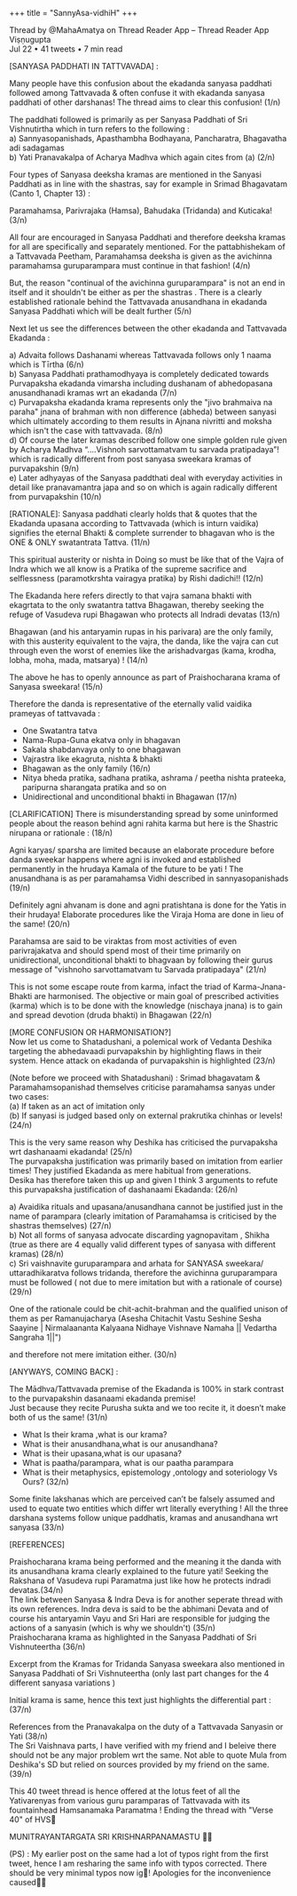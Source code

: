+++
title = "SannyAsa-vidhiH"
+++


Thread by @MahaAmatya on Thread Reader App – Thread Reader App Viṣṇugupta  
Jul 22 • 41 tweets • 7 min read  

[SANYASA PADDHATI IN TATTVAVADA] :  

Many people have this confusion about the ekadanda sanyasa paddhati followed among  Tattvavada & often confuse it with ekadanda sanyasa paddhati of other darshanas! The thread aims to clear this confusion! (1/n)

The paddhati followed is primarily as per Sanyasa Paddhati of Sri Vishnutirtha which in turn refers to the following :  
a) Sannyasopanishads, Apasthambha Bodhayana, Pancharatra, Bhagavatha adi sadagamas  
b) Yati Pranavakalpa of Acharya Madhva which again cites from (a) (2/n)  

Four types of Sanyasa deeksha kramas are mentioned in the Sanyasi Paddhati as in line with the shastras, say  for example in Srimad Bhagavatam (Canto 1, Chapter 13) :

Paramahamsa, Parivrajaka (Hamsa), Bahudaka (Tridanda) and Kuticaka! (3/n)

All four are encouraged in Sanyasa Paddhati and therefore deeksha kramas for all are specifically and separately mentioned. For the pattabhishekam of a Tattvavada Peetham, Paramahamsa deeksha is given as the avichinna paramahamsa guruparampara must continue in that fashion! (4/n)

But, the reason "continual of the avichinna guruparampara" is not an end in itself and it shouldn't be either as per the shastras . There is a clearly established rationale behind the Tattvavada anusandhana in ekadanda Sanyasa Paddhati which will be dealt further (5/n)

Next let us see the differences between the other ekadanda and Tattvavada Ekadanda :

a) Advaita follows Dashanami whereas Tattvavada follows only 1 naama which is Tīrtha (6/n)  
b) Sanyasa Paddhati prathamodhyaya is completely dedicated towards Purvapaksha ekadanda vimarsha including dushanam of abhedopasana anusandhanadi kramas wrt an ekadanda (7/n)    
c)  Purvapaksha ekadanda krama represents only the "jivo brahmaiva na paraha"  jnana of brahman with non difference (abheda) between sanyasi which ultimately according to them results in Ajnana nivritti and moksha which isn't the case with tattvavada. (8/n)  
d) Of course the later kramas described follow one simple golden rule given by  Acharya Madhva “….Vishnoh sarvottamatvam tu sarvada pratipadaya”! which is radically different from post sanyasa sweekara kramas of purvapakshin (9/n)  
e) Later adhyayas of the Sanyasa paddthati deal with everyday activities in detail like pranavamantra japa and so on which is again radically different from purvapakshin (10/n)  

[RATIONALE]: Sanyasa paddhati clearly holds that & quotes that the Ekadanda upasana according to Tattvavada (which is inturn vaidika) signifies the eternal Bhakti & complete surrender to bhagavan who is the ONE & ONLY swatantrata Tattva. (11/n)

This spiritual austerity or nishta in Doing so must be like that of the Vajra of Indra which we all know is a Pratika of the supreme sacrifice and selflessness (paramotkrshta vairagya pratika) by Rishi dadichi!! (12/n)

The Ekadanda here refers directly to that vajra samana bhakti with ekagrtata to the only swatantra tattva Bhagawan, thereby seeking the refuge of Vasudeva rupi Bhagawan who  protects all Indradi devatas  (13/n)

Bhagawan (and his antaryamin rupas in his parivara) are the only family, with this austerity equivalent to the vajra, the danda, like the vajra can cut through even the worst of enemies like the  arishadvargas (kama, krodha, lobha, moha, mada, matsarya) ! (14/n)

The above he has to openly announce as part of Praishocharana krama of Sanyasa sweekara! (15/n)

Therefore the danda is representative of the eternally valid vaidika prameyas of tattvavada :

- One Swatantra tatva
- Nama-Rupa-Guna ekatva only in  bhagavan
- Sakala shabdanvaya only to one bhagawan
- Vajrastra like ekagruta, nishta & bhakti
- Bhagawan as the only family (16/n)
- Nitya bheda pratika, sadhana pratika, ashrama / peetha nishta prateeka, paripurna sharangata pratika and so on
- Unidirectional and unconditional bhakti in Bhagawan (17/n)

[CLARIFICATION]
There is  misunderstanding spread by some uninformed people about the reason behind  agni rahita karma but here is the Shastric nirupana or rationale : (18/n)

Agni karyas/ sparsha are limited because an elaborate procedure before danda sweekar happens where agni is invoked and established permanently in the hrudaya Kamala of the future to be yati ! The anusandhana is as per paramahamsa Vidhi described in sannyasopanishads (19/n)

Definitely agni ahvanam is done and agni pratishtana is done for the Yatis in their hrudaya! Elaborate procedures like the Viraja Homa are done in lieu of the same! (20/n)

Parahamsa are said to be viraktas from most activities of even parivrajakatva and should spend most of their  time primarily on unidirectional, unconditional bhakti to bhagvaan by following their gurus message of "vishnoho sarvottamatvam tu Sarvada pratipadaya" (21/n)

This is not some escape route from karma, infact the triad of Karma-Jnana-Bhakti are harmonised. The objective or main goal of prescribed activities (karma) which is to be done with the knowledge (nischaya jnana) is to gain and spread devotion (druda bhakti) in Bhagawan (22/n)

[MORE CONFUSION OR HARMONISATION?]  
Now let us come to Shatadushani, a polemical work of Vedanta Deshika targeting the abhedavaadi purvapakshin by highlighting flaws in their system. Hence attack on ekadanda of purvapakshin is highlighted (23/n)

(Note before we proceed with Shatadushani) : Srimad bhagavatam & Paramahamsopanishad themselves criticise paramahamsa sanyas under two cases:  
(a) If taken as an act of imitation only  
(b) If sanyasi is judged based only on external prakrutika chinhas or levels! (24/n)

This is the very same reason why Deshika has criticised the purvapaksha wrt dashanaami ekadanda!  (25/n)  
The purvapaksha justification was primarily based on imitation from earlier times! They justified Ekadanda as mere habitual from generations.  
Desika has therefore taken this up and given I think 3 arguments to refute this purvapaksha justification of dashanaami Ekadanda:  (26/n)

a) Avaidika rituals and upasana/anusandhana  cannot be justified just in the name of parampara (clearly imitation of Paramahamsa is criticised by the shastras themselves) (27/n)  
b) Not all forms of sanyasa advocate discarding yagnopavitam , Shikha (true as there are 4 equally valid different types of sanyasa with different kramas)  (28/n)  
c) Sri vaishnavite guruparampara and arhata for SANYASA sweekara/ uttaradhikaratva follows tridanda, therefore the avichinna guruparampara must be followed ( not due to mere imitation but with a rationale of course) (29/n)

One of the rationale could be chit-achit-brahman and the qualified unison of them as per Ramanujacharya 
(Asesha Chitachit Vastu Seshine Sesha Saayine |
Nirmalaananta Kalyaana Nidhaye Vishnave Namaha || Vedartha Sangraha 1||") 

and therefore not mere imitation either. (30/n)

[ANYWAYS, COMING BACK] :

The Mādhva/Tattvavada  premise of the Ekadanda is 100% in stark contrast to the purvapakshin dasanaami ekadanda  premise!  
Just because they recite Purusha sukta and we too recite it, it doesn’t make both of us the same! (31/n)  

- What Is their krama ,what is our krama?
- What is their anusandhana,what is our anusandhana?
- What is their upasana,what is our upasana?
- What is paatha/parampara, what is our paatha parampara
- What is their metaphysics, epistemology ,ontology and soteriology Vs Ours? (32/n)

Some finite lakshanas which are perceived can’t be falsely assumed and used to equate two entities which differ wrt literally everything ! All the three darshana systems follow unique paddhatis, kramas and anusandhana wrt sanyasa (33/n)

[REFERENCES]

Praishocharana krama being performed and the meaning it the danda with its anusandhana krama clearly explained to the future yati! Seeking the Rakshana of Vasudeva rupi Paramatma just like how he protects indradi devatas.(34/n)   
The link between Sanyasa & Indra Deva is for another seperate thread with its own references. Indra deva is said to be the abhimani Devata and of course his antaryamin Vayu and Sri Hari are responsible for judging the actions of a sanyasin (which is why we shouldn't) (35/n)  
Praishocharana krama as highlighted in the Sanyasa Paddhati of Sri  Vishnuteertha (36/n)  

Excerpt from the Kramas for Tridanda Sanyasa sweekara also mentioned in Sanyasa Paddhati of Sri Vishnuteertha (only last part changes for the 4 different sanyasa variations )  

Initial krama is same, hence this text just highlights the differential part : (37/n)

References from the Pranavakalpa on the duty of a Tattvavada Sanyasin or Yati (38/n)  
The Sri Vaishnava parts, I have verified  with my friend and I beleive there should not be any major problem wrt the same. Not able to quote Mula from Deshika's SD but relied on sources provided by my friend on the same. (39/n)  

This 40 tweet thread is hence offered at the lotus feet of all the Yativarenyas from various guru paramparas of Tattvavada with its fountainhead  Hamsanamaka Paramatma ! Ending the thread with "Verse 40" of HVS🙏

MUNITRAYANTARGATA SRI KRISHNARPANAMASTU 🙏🚩

(PS) : My earlier post on the same had a lot of typos right from the first tweet, hence I am resharing the same info with typos corrected. There should be very minimal typos now ig🙏! Apologies for the inconvenience caused🙏🙏

